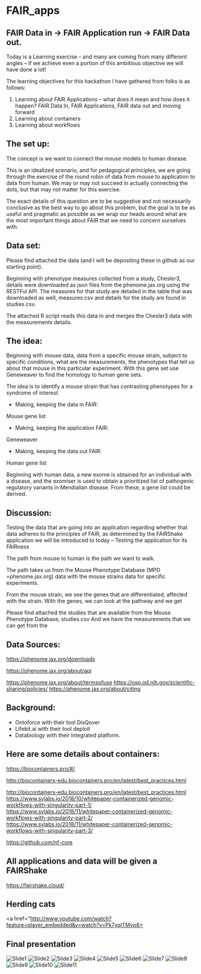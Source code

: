 # FAIR_apps
## FAIR Data in -> FAIR Application run -> FAIR Data out.
 
  Today is a Learning exercise – and many are coming from many different angles – if we achieve even a portion of this ambitious objective we will have done a lot!
 
   The learning objectives for this hackathon I have gathered from folks is as follows:

  1. Learning about FAIR Applications – what does it mean and how does it happen?  FAIR Data In, FAIR Applications, FAIR data out and moving forward
  2. Learning about containers
  3. Learning about workflows

## The set up:
 
The concept is we want to connect the mouse models to human disease.
 
This is an idealized scenario, and for pedagogical principles, we are going through the exercise of the round robin of data from mouse to application to data from human.   We may or may not succeed in actually connecting the dots, but that may not matter for this exercise.
 
The exact details of this question are to be suggestive and not necessarily conclusive as the best way to go about this problem, but the goal is to be as useful and pragmatic as possible as we wrap our heads around what are the most important things about FAIR that we need to concern ourselves with.
 
## Data set:

  Please find attached the data (and I will be depositing these in github as our starting point).   
 
  Beginning with phenotype measures collected from a study, Chesler3, details were downloaded as json files from the phenome.jax.org using the RESTFul API.  The measures for that study are detailed in the table that was downloaded as well, measures.csv and details for the study are found in studies.csv.
 
  The attached R script reads this data in and merges the Chesler3 data with the measurements details.
 
## The idea:
  Beginning with mouse data, data from a specific mouse strain, subject to specific conditions, what are the measurements, the phenotypes that tell us about that mouse in this particular experiment.   With this gene set use Geneweaver to find the homology to human gene sets.
 
  The idea is to identify a mouse strain that has contrasting phenotypes for a syndrome of interest.
 
  * Making, keeping the data in FAIR:
  
  Mouse gene list
 
  * Making, keeping the application FAIR:
  
  Geneweaver
 
  * Making, keeping the data out FAIR:
  
  Human gene list
 
  Beginning with human data, a new exome is obtained for an individual with a disease, and the exomiser is used to obtain a prioritized list of pathogenic regulatory variants in Mendialian disease.  From these, a gene list could be derived. 
 
## Discussion:
Testing the data that are going into an application regarding whether that data adheres to the principles of FAIR, as determined by the FAIRShake application we will be introduced to today – Testing the application for its FAIRness

The path from mouse to human is the path we want to walk.
 
The path takes us from the Mouse Phenotype Database (MPD =phenome.jax.org) data with the mouse strains data for specific experiments.
 
From the mouse strain, we see the genes that are differentiated, affected with the strain.
With the genes, we can look at the pathway and we get  
 
Please find attached the studies that are available from the Mouse Phenotype Database, studies.csv
And we have the measurements that we can get from the
 
## Data Sources:

  https://phenome.jax.org/downloads
 
  https://phenome.jax.org/about/api
 
  https://phenome.jax.org/about/termsofuse
  https://osp.od.nih.gov/scientific-sharing/policies/
  https://phenome.jax.org/about/citing
 
## Background:

  * Ontoforce with their tool DisQover
  * Lifebit.ai with their tool deploit
  * Databiology with their integrated platform.
 
## Here are some details about containers: 

  https://biocontainers.pro/#/
 
  http://biocontainers-edu.biocontainers.pro/en/latest/best_practices.html
 
  http://biocontainers-edu.biocontainers.pro/en/latest/best_practices.html
  https://www.sylabs.io/2018/10/whitepaper-containerized-genomic-workflows-with-singularity-part-1/
  https://www.sylabs.io/2018/11/whitepaper-containerized-genomic-workflows-with-singularity-part-2/
  https://www.sylabs.io/2018/11/whitepaper-containerized-genomic-workflows-with-singularity-part-3/
 
  https://github.com/nf-core
 
## All applications and data will be given a FAIRShake
  https://fairshake.cloud/
  
## Herding cats
<a href="http://www.youtube.com/watch?feature=player_embedded&v=watch?v=Pk7yqlTMvp8></a>
 
## Final presentation
![Slide1](https://github.com/NCBI-Hackathons/FAIR_apps/blob/master/Slide01.jpeg)
![Slide2](https://github.com/NCBI-Hackathons/FAIR_apps/blob/master/Slide02.jpeg)
![Slide3](https://github.com/NCBI-Hackathons/FAIR_apps/blob/master/Slide03.jpeg)
![Slide4](https://github.com/NCBI-Hackathons/FAIR_apps/blob/master/Slide04.jpeg)
![Slide5](https://github.com/NCBI-Hackathons/FAIR_apps/blob/master/Slide05.jpeg)
![Slide6](https://github.com/NCBI-Hackathons/FAIR_apps/blob/master/Slide06.jpeg)
![Slide7](https://github.com/NCBI-Hackathons/FAIR_apps/blob/master/Slide07.jpeg)
![Slide8](https://github.com/NCBI-Hackathons/FAIR_apps/blob/master/Slide08.jpeg)
![Slide9](https://github.com/NCBI-Hackathons/FAIR_apps/blob/master/Slide09.jpeg)
![Slide10](https://github.com/NCBI-Hackathons/FAIR_apps/blob/master/Slide10.jpeg)
![Slide11](https://github.com/NCBI-Hackathons/FAIR_apps/blob/master/Slide11.jpeg)

